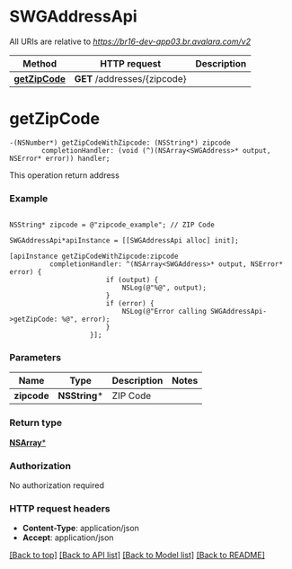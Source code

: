 # SWGAddressApi

All URIs are relative to *https://br16-dev-app03.br.avalara.com/v2*

Method | HTTP request | Description
------------- | ------------- | -------------
[**getZipCode**](SWGAddressApi.md#getzipcode) | **GET** /addresses/{zipcode} | 


# **getZipCode**
```objc
-(NSNumber*) getZipCodeWithZipcode: (NSString*) zipcode
        completionHandler: (void (^)(NSArray<SWGAddress>* output, NSError* error)) handler;
```



This operation return address

### Example 
```objc

NSString* zipcode = @"zipcode_example"; // ZIP Code

SWGAddressApi*apiInstance = [[SWGAddressApi alloc] init];

[apiInstance getZipCodeWithZipcode:zipcode
          completionHandler: ^(NSArray<SWGAddress>* output, NSError* error) {
                        if (output) {
                            NSLog(@"%@", output);
                        }
                        if (error) {
                            NSLog(@"Error calling SWGAddressApi->getZipCode: %@", error);
                        }
                    }];
```

### Parameters

Name | Type | Description  | Notes
------------- | ------------- | ------------- | -------------
 **zipcode** | **NSString***| ZIP Code | 

### Return type

[**NSArray<SWGAddress>***](SWGAddress.md)

### Authorization

No authorization required

### HTTP request headers

 - **Content-Type**: application/json
 - **Accept**: application/json

[[Back to top]](#) [[Back to API list]](../README.md#documentation-for-api-endpoints) [[Back to Model list]](../README.md#documentation-for-models) [[Back to README]](../README.md)

